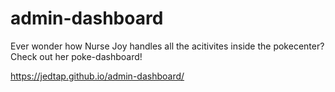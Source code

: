# admin-dashboard

Ever wonder how Nurse Joy handles all the acitivites inside the pokecenter? Check out her poke-dashboard!

https://jedtap.github.io/admin-dashboard/

